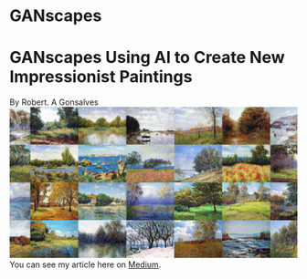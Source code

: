 # GANscapes
# **GANscapes** Using AI to Create New Impressionist Paintings
By Robert. A Gonsalves
![](images/GANscapes_small.jpg)
You can see my article here on [Medium](https://towardsdatascience.com/ganscapes-using-ai-to-create-new-impressionist-paintings-d6af1cf94c56).
